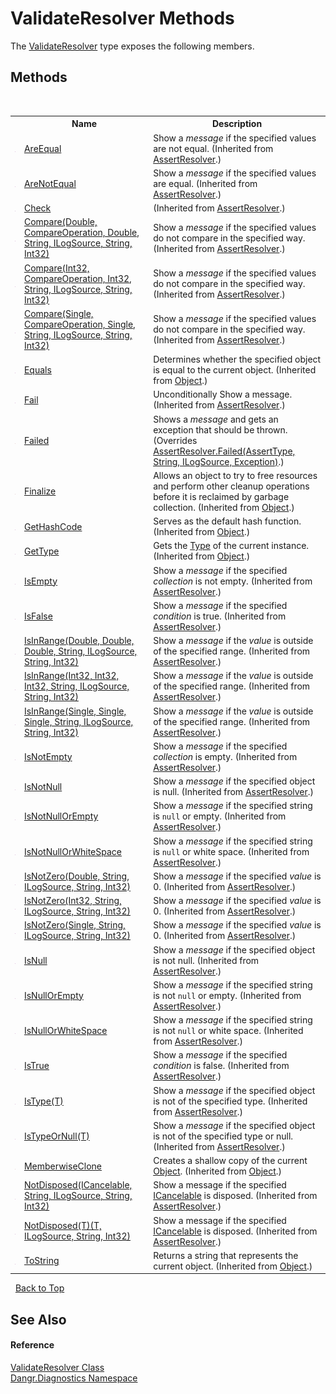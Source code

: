 # ValidateResolver Methods
 

The <a href="T_Dangr_Diagnostics_ValidateResolver">ValidateResolver</a> type exposes the following members.


## Methods
&nbsp;<table><tr><th></th><th>Name</th><th>Description</th></tr><tr><td>![Public method](media/pubmethod.gif "Public method")</td><td><a href="M_Dangr_Diagnostics_AssertResolver_AreEqual">AreEqual</a></td><td>
Show a *message* if the specified values are not equal.
 (Inherited from <a href="T_Dangr_Diagnostics_AssertResolver">AssertResolver</a>.)</td></tr><tr><td>![Public method](media/pubmethod.gif "Public method")</td><td><a href="M_Dangr_Diagnostics_AssertResolver_AreNotEqual">AreNotEqual</a></td><td>
Show a *message* if the specified values are equal.
 (Inherited from <a href="T_Dangr_Diagnostics_AssertResolver">AssertResolver</a>.)</td></tr><tr><td>![Private method](media/privmethod.gif "Private method")</td><td><a href="M_Dangr_Diagnostics_AssertResolver_Check">Check</a></td><td> (Inherited from <a href="T_Dangr_Diagnostics_AssertResolver">AssertResolver</a>.)</td></tr><tr><td>![Public method](media/pubmethod.gif "Public method")</td><td><a href="M_Dangr_Diagnostics_AssertResolver_Compare">Compare(Double, CompareOperation, Double, String, ILogSource, String, Int32)</a></td><td>
Show a *message* if the specified values do not compare in the specified way.
 (Inherited from <a href="T_Dangr_Diagnostics_AssertResolver">AssertResolver</a>.)</td></tr><tr><td>![Public method](media/pubmethod.gif "Public method")</td><td><a href="M_Dangr_Diagnostics_AssertResolver_Compare_1">Compare(Int32, CompareOperation, Int32, String, ILogSource, String, Int32)</a></td><td>
Show a *message* if the specified values do not compare in the specified way.
 (Inherited from <a href="T_Dangr_Diagnostics_AssertResolver">AssertResolver</a>.)</td></tr><tr><td>![Public method](media/pubmethod.gif "Public method")</td><td><a href="M_Dangr_Diagnostics_AssertResolver_Compare_2">Compare(Single, CompareOperation, Single, String, ILogSource, String, Int32)</a></td><td>
Show a *message* if the specified values do not compare in the specified way.
 (Inherited from <a href="T_Dangr_Diagnostics_AssertResolver">AssertResolver</a>.)</td></tr><tr><td>![Public method](media/pubmethod.gif "Public method")</td><td><a href="http://msdn2.microsoft.com/en-us/library/bsc2ak47" target="_blank">Equals</a></td><td>
Determines whether the specified object is equal to the current object.
 (Inherited from <a href="http://msdn2.microsoft.com/en-us/library/e5kfa45b" target="_blank">Object</a>.)</td></tr><tr><td>![Public method](media/pubmethod.gif "Public method")</td><td><a href="M_Dangr_Diagnostics_AssertResolver_Fail">Fail</a></td><td>
Unconditionally Show a message.
 (Inherited from <a href="T_Dangr_Diagnostics_AssertResolver">AssertResolver</a>.)</td></tr><tr><td>![Protected method](media/protmethod.gif "Protected method")</td><td><a href="M_Dangr_Diagnostics_ValidateResolver_Failed">Failed</a></td><td>
Shows a *message* and gets an exception that should be thrown.
 (Overrides <a href="M_Dangr_Diagnostics_AssertResolver_Failed">AssertResolver.Failed(AssertType, String, ILogSource, Exception)</a>.)</td></tr><tr><td>![Protected method](media/protmethod.gif "Protected method")</td><td><a href="http://msdn2.microsoft.com/en-us/library/4k87zsw7" target="_blank">Finalize</a></td><td>
Allows an object to try to free resources and perform other cleanup operations before it is reclaimed by garbage collection.
 (Inherited from <a href="http://msdn2.microsoft.com/en-us/library/e5kfa45b" target="_blank">Object</a>.)</td></tr><tr><td>![Public method](media/pubmethod.gif "Public method")</td><td><a href="http://msdn2.microsoft.com/en-us/library/zdee4b3y" target="_blank">GetHashCode</a></td><td>
Serves as the default hash function.
 (Inherited from <a href="http://msdn2.microsoft.com/en-us/library/e5kfa45b" target="_blank">Object</a>.)</td></tr><tr><td>![Public method](media/pubmethod.gif "Public method")</td><td><a href="http://msdn2.microsoft.com/en-us/library/dfwy45w9" target="_blank">GetType</a></td><td>
Gets the <a href="http://msdn2.microsoft.com/en-us/library/42892f65" target="_blank">Type</a> of the current instance.
 (Inherited from <a href="http://msdn2.microsoft.com/en-us/library/e5kfa45b" target="_blank">Object</a>.)</td></tr><tr><td>![Public method](media/pubmethod.gif "Public method")</td><td><a href="M_Dangr_Diagnostics_AssertResolver_IsEmpty">IsEmpty</a></td><td>
Show a *message* if the specified *collection* is not empty.
 (Inherited from <a href="T_Dangr_Diagnostics_AssertResolver">AssertResolver</a>.)</td></tr><tr><td>![Public method](media/pubmethod.gif "Public method")</td><td><a href="M_Dangr_Diagnostics_AssertResolver_IsFalse">IsFalse</a></td><td>
Show a *message* if the specified *condition* is true.
 (Inherited from <a href="T_Dangr_Diagnostics_AssertResolver">AssertResolver</a>.)</td></tr><tr><td>![Public method](media/pubmethod.gif "Public method")</td><td><a href="M_Dangr_Diagnostics_AssertResolver_IsInRange">IsInRange(Double, Double, Double, String, ILogSource, String, Int32)</a></td><td>
Show a *message* if the *value* is outside of the specified range.
 (Inherited from <a href="T_Dangr_Diagnostics_AssertResolver">AssertResolver</a>.)</td></tr><tr><td>![Public method](media/pubmethod.gif "Public method")</td><td><a href="M_Dangr_Diagnostics_AssertResolver_IsInRange_1">IsInRange(Int32, Int32, Int32, String, ILogSource, String, Int32)</a></td><td>
Show a *message* if the *value* is outside of the specified range.
 (Inherited from <a href="T_Dangr_Diagnostics_AssertResolver">AssertResolver</a>.)</td></tr><tr><td>![Public method](media/pubmethod.gif "Public method")</td><td><a href="M_Dangr_Diagnostics_AssertResolver_IsInRange_2">IsInRange(Single, Single, Single, String, ILogSource, String, Int32)</a></td><td>
Show a *message* if the *value* is outside of the specified range.
 (Inherited from <a href="T_Dangr_Diagnostics_AssertResolver">AssertResolver</a>.)</td></tr><tr><td>![Public method](media/pubmethod.gif "Public method")</td><td><a href="M_Dangr_Diagnostics_AssertResolver_IsNotEmpty">IsNotEmpty</a></td><td>
Show a *message* if the specified *collection* is empty.
 (Inherited from <a href="T_Dangr_Diagnostics_AssertResolver">AssertResolver</a>.)</td></tr><tr><td>![Public method](media/pubmethod.gif "Public method")</td><td><a href="M_Dangr_Diagnostics_AssertResolver_IsNotNull">IsNotNull</a></td><td>
Show a *message* if the specified object is null.
 (Inherited from <a href="T_Dangr_Diagnostics_AssertResolver">AssertResolver</a>.)</td></tr><tr><td>![Public method](media/pubmethod.gif "Public method")</td><td><a href="M_Dangr_Diagnostics_AssertResolver_IsNotNullOrEmpty">IsNotNullOrEmpty</a></td><td>
Show a *message* if the specified string is `null` or empty.
 (Inherited from <a href="T_Dangr_Diagnostics_AssertResolver">AssertResolver</a>.)</td></tr><tr><td>![Public method](media/pubmethod.gif "Public method")</td><td><a href="M_Dangr_Diagnostics_AssertResolver_IsNotNullOrWhiteSpace">IsNotNullOrWhiteSpace</a></td><td>
Show a *message* if the specified string is `null` or white space.
 (Inherited from <a href="T_Dangr_Diagnostics_AssertResolver">AssertResolver</a>.)</td></tr><tr><td>![Public method](media/pubmethod.gif "Public method")</td><td><a href="M_Dangr_Diagnostics_AssertResolver_IsNotZero">IsNotZero(Double, String, ILogSource, String, Int32)</a></td><td>
Show a *message* if the specified *value* is 0.
 (Inherited from <a href="T_Dangr_Diagnostics_AssertResolver">AssertResolver</a>.)</td></tr><tr><td>![Public method](media/pubmethod.gif "Public method")</td><td><a href="M_Dangr_Diagnostics_AssertResolver_IsNotZero_1">IsNotZero(Int32, String, ILogSource, String, Int32)</a></td><td>
Show a *message* if the specified *value* is 0.
 (Inherited from <a href="T_Dangr_Diagnostics_AssertResolver">AssertResolver</a>.)</td></tr><tr><td>![Public method](media/pubmethod.gif "Public method")</td><td><a href="M_Dangr_Diagnostics_AssertResolver_IsNotZero_2">IsNotZero(Single, String, ILogSource, String, Int32)</a></td><td>
Show a *message* if the specified *value* is 0.
 (Inherited from <a href="T_Dangr_Diagnostics_AssertResolver">AssertResolver</a>.)</td></tr><tr><td>![Public method](media/pubmethod.gif "Public method")</td><td><a href="M_Dangr_Diagnostics_AssertResolver_IsNull">IsNull</a></td><td>
Show a *message* if the specified object is not null.
 (Inherited from <a href="T_Dangr_Diagnostics_AssertResolver">AssertResolver</a>.)</td></tr><tr><td>![Public method](media/pubmethod.gif "Public method")</td><td><a href="M_Dangr_Diagnostics_AssertResolver_IsNullOrEmpty">IsNullOrEmpty</a></td><td>
Show a *message* if the specified string is not `null` or empty.
 (Inherited from <a href="T_Dangr_Diagnostics_AssertResolver">AssertResolver</a>.)</td></tr><tr><td>![Public method](media/pubmethod.gif "Public method")</td><td><a href="M_Dangr_Diagnostics_AssertResolver_IsNullOrWhiteSpace">IsNullOrWhiteSpace</a></td><td>
Show a *message* if the specified string is not `null` or white space.
 (Inherited from <a href="T_Dangr_Diagnostics_AssertResolver">AssertResolver</a>.)</td></tr><tr><td>![Public method](media/pubmethod.gif "Public method")</td><td><a href="M_Dangr_Diagnostics_AssertResolver_IsTrue">IsTrue</a></td><td>
Show a *message* if the specified *condition* is false.
 (Inherited from <a href="T_Dangr_Diagnostics_AssertResolver">AssertResolver</a>.)</td></tr><tr><td>![Public method](media/pubmethod.gif "Public method")</td><td><a href="M_Dangr_Diagnostics_AssertResolver_IsType__1">IsType(T)</a></td><td>
Show a *message* if the specified object is not of the specified type.
 (Inherited from <a href="T_Dangr_Diagnostics_AssertResolver">AssertResolver</a>.)</td></tr><tr><td>![Public method](media/pubmethod.gif "Public method")</td><td><a href="M_Dangr_Diagnostics_AssertResolver_IsTypeOrNull__1">IsTypeOrNull(T)</a></td><td>
Show a *message* if the specified object is not of the specified type or null.
 (Inherited from <a href="T_Dangr_Diagnostics_AssertResolver">AssertResolver</a>.)</td></tr><tr><td>![Protected method](media/protmethod.gif "Protected method")</td><td><a href="http://msdn2.microsoft.com/en-us/library/57ctke0a" target="_blank">MemberwiseClone</a></td><td>
Creates a shallow copy of the current <a href="http://msdn2.microsoft.com/en-us/library/e5kfa45b" target="_blank">Object</a>.
 (Inherited from <a href="http://msdn2.microsoft.com/en-us/library/e5kfa45b" target="_blank">Object</a>.)</td></tr><tr><td>![Public method](media/pubmethod.gif "Public method")</td><td><a href="M_Dangr_Diagnostics_AssertResolver_NotDisposed">NotDisposed(ICancelable, String, ILogSource, String, Int32)</a></td><td>
Show a message if the specified <a href="T_Dangr_Util_ICancelable">ICancelable</a> is disposed.
 (Inherited from <a href="T_Dangr_Diagnostics_AssertResolver">AssertResolver</a>.)</td></tr><tr><td>![Public method](media/pubmethod.gif "Public method")</td><td><a href="M_Dangr_Diagnostics_AssertResolver_NotDisposed__1">NotDisposed(T)(T, ILogSource, String, Int32)</a></td><td>
Show a message if the specified <a href="T_Dangr_Util_ICancelable">ICancelable</a> is disposed.
 (Inherited from <a href="T_Dangr_Diagnostics_AssertResolver">AssertResolver</a>.)</td></tr><tr><td>![Public method](media/pubmethod.gif "Public method")</td><td><a href="http://msdn2.microsoft.com/en-us/library/7bxwbwt2" target="_blank">ToString</a></td><td>
Returns a string that represents the current object.
 (Inherited from <a href="http://msdn2.microsoft.com/en-us/library/e5kfa45b" target="_blank">Object</a>.)</td></tr></table>&nbsp;
<a href="#validateresolver-methods">Back to Top</a>

## See Also


#### Reference
<a href="T_Dangr_Diagnostics_ValidateResolver">ValidateResolver Class</a><br /><a href="N_Dangr_Diagnostics">Dangr.Diagnostics Namespace</a><br />
